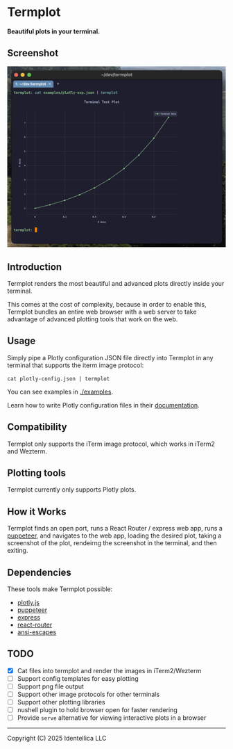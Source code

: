 # Termplot

**Beautiful plots in your terminal.**

## Screenshot

<img src="raw-images/screenshot.png" width="600" alt="termplot demo">

## Introduction

Termplot renders the most beautiful and advanced plots directly inside your
terminal.

This comes at the cost of complexity, because in order to enable this, Termplot
bundles an entire web browser with a web server to take advantage of advanced
plotting tools that work on the web.

## Usage

Simply pipe a Plotly configuration JSON file directly into Termplot in any
terminal that supports the iterm image protocol:

```nushell
cat plotly-config.json | termplot
```

You can see examples in [./examples](./examples).

Learn how to write Plotly configuration files in their
[documentation](https://plotly.com/javascript/).

## Compatibility

Termplot only supports the iTerm image protocol, which works in iTerm2 and
Wezterm.

## Plotting tools

Termplot currently only supports Plotly plots.

## How it Works

Termplot finds an open port, runs a React Router / express web app, runs a
[puppeteer](https://github.com/puppeteer/puppeteer), and navigates to the web
app, loading the desired plot, taking a screenshot of the plot, rendeirng the
screenshot in the terminal, and then exiting.

## Dependencies

These tools make Termplot possible:

- [plotly.js](https://github.com/plotly/plotly.js)
- [puppeteer](https://github.com/puppeteer/puppeteer)
- [express](https://github.com/expressjs/express)
- [react-router](https://github.com/remix-run/react-router)
- [ansi-escapes](https://github.com/sindresorhus/ansi-escapes)

## TODO

- [x] Cat files into termplot and render the images in iTerm2/Wezterm
- [ ] Support config templates for easy plotting
- [ ] Support png file output
- [ ] Support other image protocols for other terminals
- [ ] Support other plotting libraries
- [ ] nushell plugin to hold browser open for faster rendering
- [ ] Provide `serve` alternative for viewing interactive plots in a browser

---

Copyright (C) 2025 Identellica LLC
